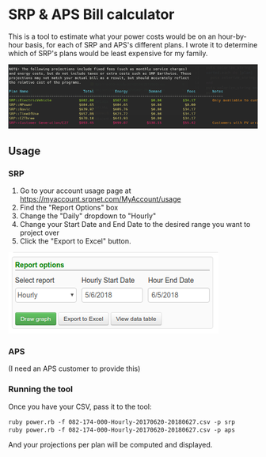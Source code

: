 # SRP & APS Bill calculator

This is a tool to estimate what your power costs would be on an hour-by-hour basis, for each of SRP and APS's different plans. I wrote it to determine which of SRP's plans would be least expensive for my family.

![](doc/Screenshot_20180630_085837.png)

## Usage

### SRP

1. Go to your account usage page at https://myaccount.srpnet.com/MyAccount/usage
2. Find the "Report Options" box
3. Change the "Daily" dropdown to "Hourly"
4. Change your Start Date and End Date to the desired range you want to project over
5. Click the "Export to Excel" button.

![](doc/Screenshot_20180629_020254.png)

### APS

(I need an APS customer to provide this)

### Running the tool

Once you have your CSV, pass it to the tool:

    ruby power.rb -f 082-174-000-Hourly-20170620-20180627.csv -p srp
    ruby power.rb -f 082-174-000-Hourly-20170620-20180627.csv -p aps

And your projections per plan will be computed and displayed.
